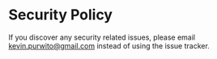 # Security Policy

If you discover any security related issues, please email [kevin.purwito@gmail.com](mailto:kevin.purwito@gmail.com)
instead of using the issue tracker.
